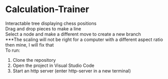 # Calculation-Trainer
Interactable tree displaying chess positions <br>
  Drag and drop pieces to make a line <br>
  Select a node and make a different move to create a new branch <br>
  ***The scaling will not be right for a computer with a different aspect ratio then mine, I will fix that<br>
To run:
  1. Clone the repository
  2. Open the project in Visual Studio Code
  3. Start an http server (enter http-server in a new terminal) <br>
